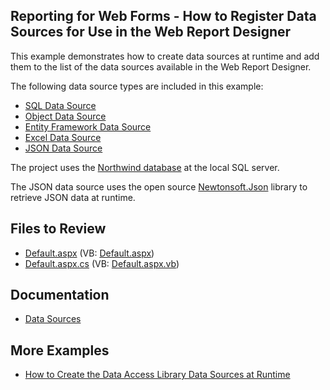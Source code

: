 ## Reporting for Web Forms - How to Register Data Sources for Use in the Web Report Designer


This example demonstrates how to create data sources at runtime and add them to the list of the data sources available in the Web Report Designer.

The following data source types are included in this example:
* [SQL Data Source](https://docs.devexpress.com/CoreLibraries/DevExpress.DataAccess.Sql.SqlDataSource)
* [Object Data Source](https://docs.devexpress.com/CoreLibraries/DevExpress.DataAccess.ObjectBinding.ObjectDataSource)
* [Entity Framework Data Source](https://docs.devexpress.com/CoreLibraries/DevExpress.DataAccess.EntityFramework.EFDataSource)
* [Excel Data Source](https://docs.devexpress.com/CoreLibraries/DevExpress.DataAccess.Excel.ExcelDataSource)
* [JSON Data Source](https://docs.devexpress.com/CoreLibraries/DevExpress.DataAccess.Json.JsonDataSource)

The project uses the [Northwind database](https://github.com/Microsoft/sql-server-samples/tree/master/samples/databases/northwind-pubs) at the local SQL server. 

The JSON data source uses the open source [Newtonsoft.Json](https://www.nuget.org/packages/Newtonsoft.Json) library to retrieve JSON data at runtime.

## Files to Review
* [Default.aspx](./CS/WebApplication1/Default.aspx) (VB: [Default.aspx](./VB/WebApplication1/Default.aspx))
* [Default.aspx.cs](./CS/WebApplication1/Default.aspx.cs) (VB: [Default.aspx.vb](./VB/WebApplication1/Default.aspx.vb))

## Documentation

- [Data Sources](https://docs.devexpress.com/CoreLibraries/403632/devexpress-data-library/data-sources)

## More Examples

- [How to Create the Data Access Library Data Sources at Runtime](https://github.com/DevExpress-Examples/how-to-create-data-access-library-data-sources-at-runtime-t424210)